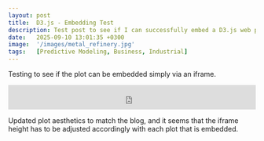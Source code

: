 ```yaml
---
layout: post
title:  D3.js - Embedding Test
description: Test post to see if I can successfully embed a D3.js web plot and figure out the best theming for the blog.
date:   2025-09-10 13:01:35 +0300
image:  '/images/metal_refinery.jpg'
tags:   [Predictive Modeling, Business, Industrial]
---
```


Testing to see if the plot can be embedded simply via an iframe.

<iframe width="100%" height="50" frameborder="0"
  src="https://observablehq.com/embed/@umbertofasci/jekylltestplot@52?cells=plot"></iframe>

Updated plot aesthetics to match the blog, and it seems that the iframe height has to be adjusted accordingly with each plot that is embedded.